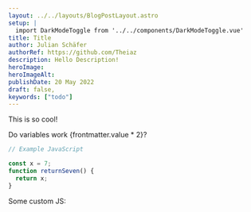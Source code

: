 ```yaml
---
layout: ../../layouts/BlogPostLayout.astro
setup: |
  import DarkModeToggle from '../../components/DarkModeToggle.vue'
title: Title
author: Julian Schäfer
authorRef: https://github.com/Theiaz
description: Hello Description!
heroImage:
heroImageAlt:
publishDate: 20 May 2022
draft: false,
keywords: ["todo"]
---
```


This is so cool!

Do variables work {frontmatter.value \* 2}?

```javascript
// Example JavaScript

const x = 7;
function returnSeven() {
  return x;
}
```

Some custom JS: <DarkModeToggle client:load/>
